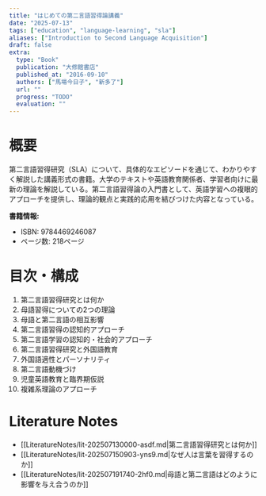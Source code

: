 ```yaml
---
title: "はじめての第二言語習得論講義"
date: "2025-07-13"
tags: ["education", "language-learning", "sla"]
aliases: ["Introduction to Second Language Acquisition"]
draft: false
extra:
  type: "Book"
  publication: "大修館書店"
  published_at: "2016-09-10"
  authors: ["馬場今日子", "新多了"]
  url: ""
  progress: "TODO"
  evaluation: ""
---
```


# 概要

第二言語習得研究（SLA）について、具体的なエピソードを通じて、わかりやすく解説した講義形式の書籍。大学のテキストや英語教育関係者、学習者向けに最新の理論を解説している。第二言語習得論の入門書として、英語学習への複眼的アプローチを提供し、理論的観点と実践的応用を結びつけた内容となっている。

**書籍情報:**
- ISBN: 9784469246087
- ページ数: 218ページ

# 目次・構成

1. 第二言語習得研究とは何か
2. 母語習得についての2つの理論
3. 母語と第二言語の相互影響
4. 第二言語習得の認知的アプローチ
5. 第二言語学習の認知的・社会的アプローチ
6. 第二言語習得研究と外国語教育
7. 外国語適性とパーソナリティ
8. 第二言語動機づけ
9. 児童英語教育と臨界期仮説
10. 複雑系理論のアプローチ

# Literature Notes

- [[LiteratureNotes/lit-202507130000-asdf.md|第二言語習得研究とは何か]]
- [[LiteratureNotes/lit-202507150903-yns9.md|なぜ人は言葉を習得するのか]]
- [[LiteratureNotes/lit-202507191740-2hf0.md|母語と第二言語はどのように影響を与え合うのか]]
